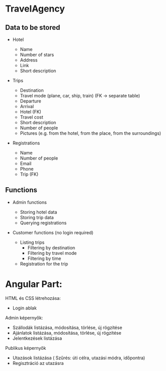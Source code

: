 # TravelAgency
## Data to be stored
- Hotel
    - Name
    - Number of stars
    - Address
    - Link
    - Short description

- Trips
    - Destination
    - Travel mode (plane, car, ship, train) (FK -> separate table)
    - Departure
    - Arrival
    - Hotel (FK)
    - Travel cost
    - Short description
    - Number of people
    - Pictures (e.g. from the hotel, from the place, from the surroundings)

- Registrations
    - Name
    - Number of people
    - Email
    - Phone
    - Trip (FK)

## Functions
- Admin functions
    - Storing hotel data
    - Storing trip data
    - Querying registrations

- Customer functions (no login required)
    - Listing trips
        - Filtering by destination
        - Filtering by travel mode
        - Filtering by time
    - Registration for the trip

# Angular Part:

HTML és CSS létrehozása:
- Login ablak

Admin képernyők:
- Szállodák listázása, módosítása, törlése, új rögzítése
- Ajánlatok listázása, módosítása, törlése, új rögzítése
- Jelentkezések listázása

Publikus képernyők
- Utazások listázása ( Szűrés: úti célra, utazási módra, időpontra)
- Regisztráció az utazásra